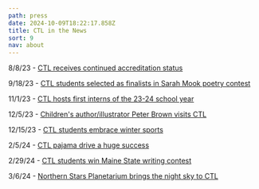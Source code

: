 ```yaml
---
path: press
date: 2024-10-09T18:22:17.858Z
title: CTL in the News
sort: 9
nav: about
---
```

8﻿/8/23 - [CTL  receives continued accreditation status](https://www.boothbayregister.com/article/center-teaching-and-learning-receives-continued-accreditation-status/177129)

9﻿/18/23 - [CTL students selected as finalists in Sarah Mook poetry contest](https://www.boothbayregister.com/article/ctl-students-selected-finalists-sarah-mook-poetry-contest/178567)

1﻿1/1/23 - [CTL hosts first interns of the 23-24 school year](https://www.boothbayregister.com/article/ctl-hosts-first-interns-2023-24-school-year/180082)

1﻿2/5/23 - [Children's author/illustrator Peter Brown visits CTL](https://www.boothbayregister.com/article/children-s-authorillustrator-peter-brown-visits-ctl/181113)

1﻿2/15/23 - [CTL students embrace winter sports](https://www.boothbayregister.com/article/ctl-students-embrace-winter-sports/181368)

2﻿/5/24 - [CTL pajama drive a huge success](https://www.boothbayregister.com/article/ctl-pajama-drive-huge-success/182888)

2﻿/29/24 - [CTL students win Maine State writing contest](https://www.boothbayregister.com/article/ctl-students-win-maine-state-writing-contest/183510)

3﻿/6/24 - [Northern Stars Planetarium brings the night sky to CTL](https://www.boothbayregister.com/article/northern-stars-planetarium-brings-night-sky-ctl/183765)
